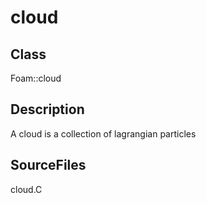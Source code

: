 # cloud 
## Class
Foam::cloud

## Description
A cloud is a collection of lagrangian particles

## SourceFiles
cloud.C


